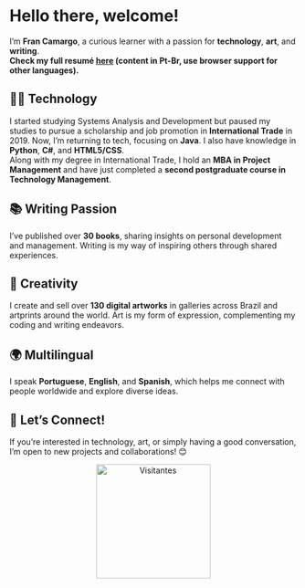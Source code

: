 # Hello there, welcome!

I’m **Fran Camargo**, a curious learner with a passion for **technology**, **art**, and **writing**.  
**Check my full resumé [here](https://francamargo.github.io/Resume_FranCamargo/) (content in Pt-Br, use browser support for other languages).**

## 👩‍💻 Technology
I started studying Systems Analysis and Development but paused my studies to pursue a scholarship and job promotion in **International Trade** in 2019. Now, I’m returning to tech, focusing on **Java**. I also have knowledge in **Python**, **C#**, and **HTML5/CSS**.  
Along with my degree in International Trade, I hold an **MBA in Project Management** and have just completed a **second postgraduate course in Technology Management**.

## 📚 Writing Passion
I’ve published over **30 books**, sharing insights on personal development and management. Writing is my way of inspiring others through shared experiences.

## 🎨 Creativity
I create and sell over **130 digital artworks** in galleries across Brazil and artprints around the world. Art is my form of expression, complementing my coding and writing endeavors.

## 🌍 Multilingual
I speak **Portuguese**, **English**, and **Spanish**, which helps me connect with people worldwide and explore diverse ideas.

## 🔗 Let’s Connect!
If you’re interested in technology, art, or simply having a good conversation, I’m open to new projects and collaborations! 😊


<div align="center">
  <img src="https://hits.seeyoufarm.com/api/count/incr/badge.svg?url=https://github.com/FranCamargo/FranCamargo&title=Visitas" alt="Visitantes" width="200">
</div>


